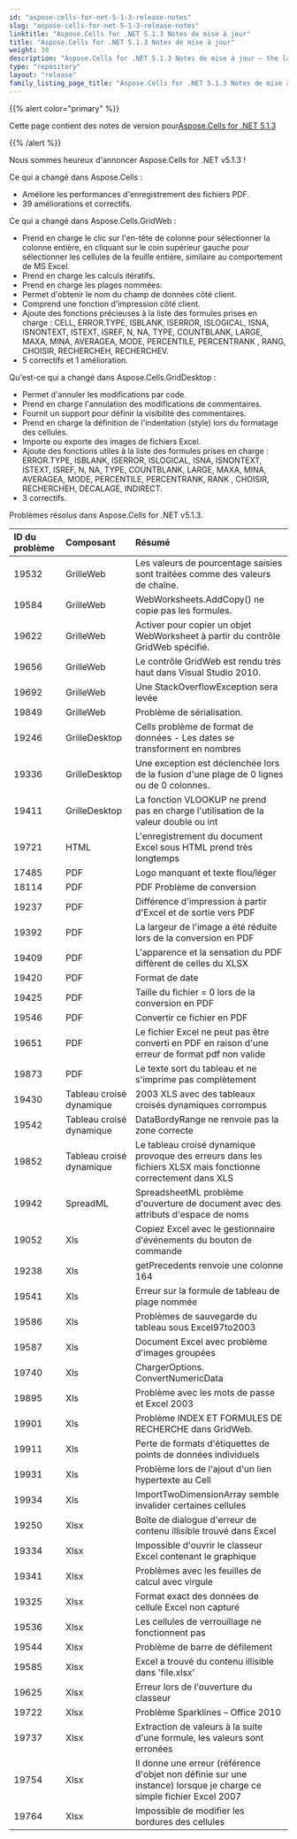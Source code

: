 ```yaml
---
id: "aspose-cells-for-net-5-1-3-release-notes"
slug: "aspose-cells-for-net-5-1-3-release-notes"
linktitle: "Aspose.Cells for .NET 5.1.3 Notes de mise à jour"
title: "Aspose.Cells for .NET 5.1.3 Notes de mise à jour"
weight: 30
description: "Aspose.Cells for .NET 5.1.3 Notes de mise à jour – the latest updates and fixes."
type: "repository"
layout: "release"
family_listing_page_title: "Aspose.Cells for .NET 5.1.3 Notes de mise à jour"
---
```

{{% alert color="primary" %}} 

 Cette page contient des notes de version pour[Aspose.Cells for .NET 5.1.3](https://releases.aspose.com/cells/net/new-releases/aspose.cells-for-.net-5.1.3/)

{{% /alert %}} 

 Nous sommes heureux d'annoncer Aspose.Cells for .NET v5.1.3 !

 Ce qui a changé dans Aspose.Cells :

-  Améliore les performances d'enregistrement des fichiers PDF.
-  39 améliorations et correctifs.

 Ce qui a changé dans Aspose.Cells.GridWeb :

- Prend en charge le clic sur l'en-tête de colonne pour sélectionner la colonne entière, en cliquant sur le coin supérieur gauche pour sélectionner les cellules de la feuille entière, similaire au comportement de MS Excel.
-  Prend en charge les calculs itératifs.
-  Prend en charge les plages nommées.
-  Permet d'obtenir le nom du champ de données côté client.
-  Comprend une fonction d'impression côté client.
-  Ajoute des fonctions précieuses à la liste des formules prises en charge : CELL, ERROR.TYPE, ISBLANK, ISERROR, ISLOGICAL, ISNA, ISNONTEXT, ISTEXT, ISREF, N, NA, TYPE, COUNTBLANK, LARGE, MAXA, MINA, AVERAGEA, MODE, PERCENTILE, PERCENTRANK , RANG, CHOISIR, RECHERCHEH, RECHERCHEV.
-  5 correctifs et 1 amélioration.



 Qu'est-ce qui a changé dans Aspose.Cells.GridDesktop :

-  Permet d'annuler les modifications par code.
-  Prend en charge l'annulation des modifications de commentaires.
-  Fournit un support pour définir la visibilité des commentaires.
-  Prend en charge la définition de l'indentation (style) lors du formatage des cellules.
-  Importe ou exporte des images de fichiers Excel.
- Ajoute des fonctions utiles à la liste des formules prises en charge : ERROR.TYPE, ISBLANK, ISERROR, ISLOGICAL, ISNA, ISNONTEXT, ISTEXT, ISREF, N, NA, TYPE, COUNTBLANK, LARGE, MAXA, MINA, AVERAGEA, MODE, PERCENTILE, PERCENTRANK, RANK , CHOISIR, RECHERCHEH, DECALAGE, INDIRECT.
-  3 correctifs.

 Problèmes résolus dans Aspose.Cells for .NET v5.1.3.

|**ID du problème** |**Composant** |**Résumé** |
|:- |:- |:- |
|19532 | GrilleWeb| Les valeurs de pourcentage saisies sont traitées comme des valeurs de chaîne.|
|19584 | GrilleWeb| WebWorksheets.AddCopy() ne copie pas les formules.|
|19622 | GrilleWeb| Activer pour copier un objet WebWorksheet à partir du contrôle GridWeb spécifié.|
|19656 | GrilleWeb| Le contrôle GridWeb est rendu très haut dans Visual Studio 2010.|
|19692 | GrilleWeb| Une StackOverflowException sera levée|
|19849 | GrilleWeb| Problème de sérialisation.|
|19246 | GrilleDesktop| Cells problème de format de données - Les dates se transforment en nombres|
|19336 | GrilleDesktop| Une exception est déclenchée lors de la fusion d'une plage de 0 lignes ou de 0 colonnes.|
|19411 | GrilleDesktop| La fonction VLOOKUP ne prend pas en charge l'utilisation de la valeur double ou int|
|19721 | HTML| L'enregistrement du document Excel sous HTML prend très longtemps|
|17485 | PDF| Logo manquant et texte flou/léger|
|18114 | PDF| PDF Problème de conversion|
|19237 | PDF|Différence d'impression à partir d'Excel et de sortie vers PDF|
|19392 | PDF| La largeur de l'image a été réduite lors de la conversion en PDF|
|19409 | PDF| L'apparence et la sensation du PDF diffèrent de celles du XLSX|
|19420 | PDF| Format de date|
|19425 | PDF| Taille du fichier = 0 lors de la conversion en PDF|
|19546 | PDF| Convertir ce fichier en PDF|
|19651 | PDF| Le fichier Excel ne peut pas être converti en PDF en raison d'une erreur de format pdf non valide|
|19873 | PDF| Le texte sort du tableau et ne s'imprime pas complètement|
|19430 | Tableau croisé dynamique| 2003 XLS avec des tableaux croisés dynamiques corrompus|
|19542 | Tableau croisé dynamique| DataBordyRange ne renvoie pas la zone correcte|
|19852 | Tableau croisé dynamique| Le tableau croisé dynamique provoque des erreurs dans les fichiers XLSX mais fonctionne correctement dans XLS|
|19942 | SpreadML| SpreadsheetML problème d'ouverture de document avec des attributs d'espace de noms|
|19052 | Xls| Copiez Excel avec le gestionnaire d'événements du bouton de commande|
|19238 | Xls| getPrecedents renvoie une colonne 164|
|19541 | Xls| Erreur sur la formule de tableau de plage nommée|
|19586 | Xls| Problèmes de sauvegarde du tableau sous Excel97to2003|
|19587 | Xls| Document Excel avec problème d'images groupées|
|19740 | Xls| ChargerOptions. ConvertNumericData|
|19895 | Xls| Problème avec les mots de passe et Excel 2003|
|19901 | Xls| Problème INDEX ET FORMULES DE RECHERCHE dans GridWeb.|
|19911 | Xls| Perte de formats d'étiquettes de points de données individuels|
|19931 | Xls|Problème lors de l'ajout d'un lien hypertexte au Cell|
|19934 | Xls| ImportTwoDimensionArray semble invalider certaines cellules|
|19250 | Xlsx| Boîte de dialogue d'erreur de contenu illisible trouvé dans Excel|
|19334 | Xlsx| Impossible d'ouvrir le classeur Excel contenant le graphique|
|19341 | Xlsx| Problèmes avec les feuilles de calcul avec virgule|
|19325 | Xlsx| Format exact des données de cellule Excel non capturé|
|19536 | Xlsx| Les cellules de verrouillage ne fonctionnent pas|
|19544 | Xlsx| Problème de barre de défilement|
|19585 | Xlsx| Excel a trouvé du contenu illisible dans 'file.xlsx'|
|19625 | Xlsx| Erreur lors de l'ouverture du classeur|
|19722 | Xlsx| Problème Sparklines – Office 2010|
|19737 | Xlsx| Extraction de valeurs à la suite d'une formule, les valeurs sont erronées|
|19754 | Xlsx| Il donne une erreur (référence d'objet non définie sur une instance) lorsque je charge ce simple fichier Excel 2007|
|19764 | Xlsx| Impossible de modifier les bordures des cellules|

